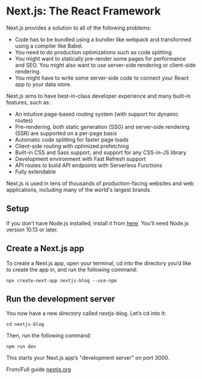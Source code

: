 # Next.js: The React Framework

Next.js provides a solution to all of the following problems:

- Code has to be bundled using a bundler like webpack and transformed using a compiler like Babel.
- You need to do production optimizations such as code splitting.
- You might want to statically pre-render some pages for performance and SEO. You might also want to use server-side rendering or client-side rendering.
- You might have to write some server-side code to connect your React app to your data store.

Next.js aims to have best-in-class developer experience and many built-in features, such as:

- An intuitive page-based routing system (with support for dynamic routes)
- Pre-rendering, both static generation (SSG) and server-side rendering (SSR) are supported on a per-page basis
- Automatic code splitting for faster page loads
- Client-side routing with optimized prefetching
- Built-in CSS and Sass support, and support for any CSS-in-JS library
- Development environment with Fast Refresh support
- API routes to build API endpoints with Serverless Functions
- Fully extendable

Next.js is used in tens of thousands of production-facing websites and web applications, including many of the world's largest brands.

## Setup 

If you don’t have Node.js installed, install it from [here](https://nodejs.org/en/). You’ll need Node.js version 10.13 or later.

## Create a Next.js app

To create a Next.js app, open your terminal, cd into the directory you’d like to create the app in, and run the following command:

`npx create-next-app nextjs-blog --use-npm`

## Run the development server

You now have a new directory called nextjs-blog. Let’s cd into it:

`cd nextjs-blog`

Then, run the following command:

`npm run dev`

This starts your Next.js app’s "development server" on port 3000.

From/Full guide [nextjs.org](https://nextjs.org/learn/basics/create-nextjs-app)